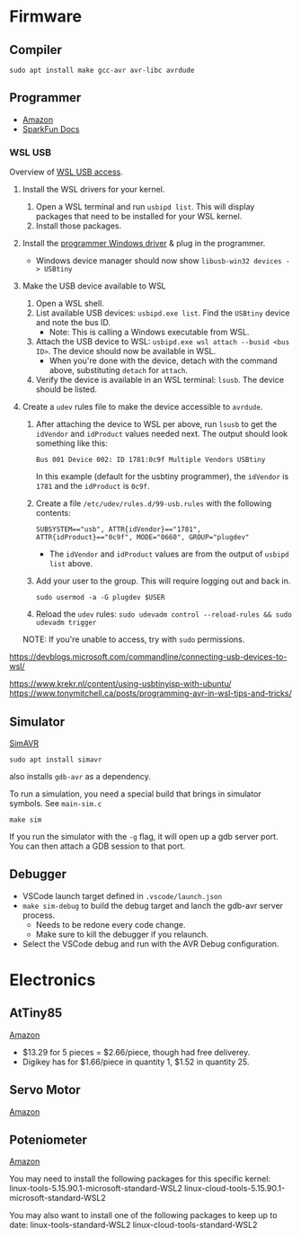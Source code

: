 # Firmware

## Compiler

`sudo apt install make gcc-avr avr-libc avrdude`

## Programmer

* [Amazon](https://www.amazon.com/gp/product/B09X1W2TPG/)
* [SparkFun Docs](https://www.sparkfun.com/products/11801)

### WSL USB

Overview of [WSL USB access](https://learn.microsoft.com/en-us/windows/wsl/connect-usb).

1. Install the WSL drivers for your kernel.
    1. Open a WSL terminal and run `usbipd list`.  This will display packages that need to be installed for your WSL kernel.
    1. Install those packages.

1. Install the [programmer Windows driver](https://github.com/adafruit/Adafruit_Windows_Drivers/releases) & plug in the programmer.
   * Windows device manager should now show `libusb-win32 devices -> USBtiny`

1. Make the USB device available to WSL
    1. Open a WSL shell.
    1. List available USB devices: `usbipd.exe list`.  Find the `USBtiny` device and note the bus ID.
        * Note: This is calling a Windows executable from WSL.
    1. Attach the USB device to WSL: `usbipd.exe wsl attach --busid <bus ID>`.  The device should now be available in WSL.
        * When you're done with the device, detach with the command above, substituting `detach` for `attach`.
    1. Verify the device is available in an WSL terminal: `lsusb`.  The device should be listed.

1. Create a `udev` rules file to make the device accessible to `avrdude`.
    1. After attaching the device to WSL per above, run `lsusb` to get the `idVendor` and `idProduct` values needed next.  The output should look something like this:
        ```
        Bus 001 Device 002: ID 1781:0c9f Multiple Vendors USBtiny
        ```
        In this example (default for the usbtiny programmer), the `idVendor` is `1781` and the `idProduct` is `0c9f`.

    1. Create a file `/etc/udev/rules.d/99-usb.rules` with the following contents:
        ```
        SUBSYSTEM=="usb", ATTR{idVendor}=="1781", ATTR{idProduct}=="0c9f", MODE="0660", GROUP="plugdev"
        ```
        * The `idVendor` and `idProduct` values are from the output of `usbipd list` above.
    1. Add your user to the group.  This will require logging out and back in.
        ```
        sudo usermod -a -G plugdev $USER
        ```
    1. Reload the `udev` rules: `sudo udevadm control --reload-rules && sudo udevadm trigger`

    NOTE: If you're unable to access, try with `sudo` permissions.



https://devblogs.microsoft.com/commandline/connecting-usb-devices-to-wsl/

https://www.krekr.nl/content/using-usbtinyisp-with-ubuntu/
https://www.tonymitchell.ca/posts/programming-avr-in-wsl-tips-and-tricks/


## Simulator

[SimAVR](https://github.com/buserror/simavr)

`sudo apt install simavr`

also installs `gdb-avr` as a dependency.

To run a simulation, you need a special build that brings in simulator symbols.
See `main-sim.c`

`make sim`

If you run the simulator with the `-g` flag, it will open up a gdb server port.
You can then attach a GDB session to that port.

## Debugger

* VSCode launch target defined in `.vscode/launch.json`
* `make sim-debug` to build the debug target and lanch the gdb-avr server process.
    * Needs to be redone every code change.
    * Make sure to kill the debugger if you relaunch.
* Select the VSCode debug and run with the AVR Debug configuration.

# Electronics

## AtTiny85

[Amazon](https://www.amazon.com/gp/product/B0CHQ97KQZ/)
* \$13.29 for 5 pieces = $2.66/piece, though had free deliverey.
* Digikey has for \$1.66/piece in quantity 1, $1.52 in quantity 25.

## Servo Motor

[Amazon](https://www.amazon.com/gp/product/B092VN3MTX/)

## Poteniometer

[Amazon](https://www.amazon.com/gp/product/B09897HR3C/)



  You may need to install the following packages for this specific kernel:
    linux-tools-5.15.90.1-microsoft-standard-WSL2
    linux-cloud-tools-5.15.90.1-microsoft-standard-WSL2

  You may also want to install one of the following packages to keep up to date:
    linux-tools-standard-WSL2
    linux-cloud-tools-standard-WSL2
